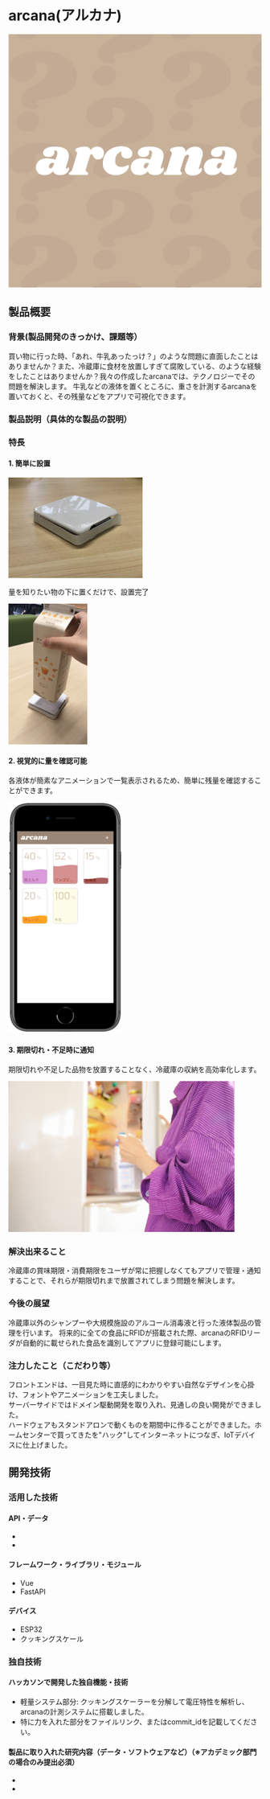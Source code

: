 # arcana(アルカナ)

[![demo movie](https://github.com/jphacks/A_2016/blob/master/images/arcana_logo.png?raw=true)](https://youtu.be/DF2gapkrYQQ)

## 製品概要
### 背景(製品開発のきっかけ、課題等）
買い物に行った時、「あれ、牛乳あったっけ？」のような問題に直面したことはありませんか？また、冷蔵庫に食材を放置しすぎて腐敗している、のような経験をしたことはありませんか？我々の作成したarcanaでは、テクノロジーでその問題を解決します。
牛乳などの液体を置くところに、重さを計測するarcanaを置いておくと、その残量などをアプリで可視化できます。

### 製品説明（具体的な製品の説明）
### 特長
#### 1. 簡単に設置

<img src="https://github.com/jphacks/A_2016/blob/master/images/device.jpg?raw=true" height="200"/>


量を知りたい物の下に置くだけで、設置完了


<img src="https://github.com/jphacks/A_2016/blob/master/images/use.gif?raw=true" style="height:20em"/>

#### 2. 視覚的に量を確認可能

各液体が簡素なアニメーションで一覧表示されるため、簡単に残量を確認することができます。

<img src="https://github.com/jphacks/A_2016/blob/master/images/screen.png?raw=true" height="460"/>

#### 3. 期限切れ・不足時に通知

期限切れや不足した品物を放置することなく、冷蔵庫の収納を高効率化します。

<img src="https://github.com/jphacks/A_2016/blob/master/images/milk.jpg?raw=true" height="300"/>

### 解決出来ること

冷蔵庫の賞味期限・消費期限をユーザが常に把握しなくてもアプリで管理・通知することで、それらが期限切れまで放置されてしまう問題を解決します。

### 今後の展望

冷蔵庫以外のシャンプーや大規模施設のアルコール消毒液と行った液体製品の管理を行います。
将来的に全ての食品にRFIDが搭載された際、arcanaのRFIDリーダが自動的に載せられた食品を識別してアプリに登録可能にします。


### 注力したこと（こだわり等）
フロントエンドは、一目見た時に直感的にわかりやすい自然なデザインを心掛け、フォントやアニメーションを工夫しました。  
サーバーサイドではドメイン駆動開発を取り入れ、見通しの良い開発ができました。  
ハードウェアもスタンドアロンで動くものを期間中に作ることができました。ホームセンターで買ってきたを"ハック"してインターネットにつなぎ、IoTデバイスに仕上げました。 

## 開発技術

### 活用した技術

#### API・データ

* 
* 

#### フレームワーク・ライブラリ・モジュール

* Vue
* FastAPI

#### デバイス

* ESP32
* クッキングスケール

### 独自技術

#### ハッカソンで開発した独自機能・技術

* 軽量システム部分: クッキングスケーラーを分解して電圧特性を解析し、arcanaの計測システムに搭載しました。
* 特に力を入れた部分をファイルリンク、またはcommit_idを記載してください。


#### 製品に取り入れた研究内容（データ・ソフトウェアなど）（※アカデミック部門の場合のみ提出必須）

* 
* 
